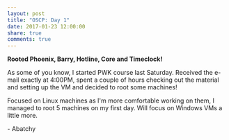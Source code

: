 ```yaml
---
layout: post
title: "OSCP: Day 1"
date: 2017-01-23 12:00:00
share: true
comments: true
---
```


**Rooted Phoenix, Barry, Hotline, Core and Timeclock!**
  
As some of you know, I started PWK course last Saturday. Received the e-mail exactly at 4:00PM, spent a couple of hours checking out the material and setting up the VM and decided to root some machines!  
  
Focused on Linux machines as I'm more comfortable working on them, I managed to root 5 machines on my first day. Will focus on Windows VMs a little more.

\- Abatchy